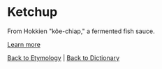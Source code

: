 # Ketchup

From Hokkien "kôe-chiap," a fermented fish sauce.

[Learn more](https://en.wiktionary.org/wiki/ketchup)

[Back to Etymology](Etymology.md) | [Back to Dictionary](../dictionary.md)
